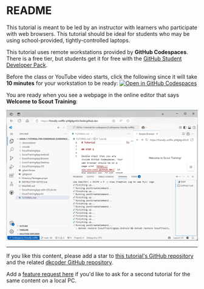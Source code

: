 # README

This tutorial is meant to be led by an instructor with learners who participate with web browsers.
This tutorial should be ideal for students who may be using school-provided, tightly-controlled laptops.

This tutorial uses remote workstations provided by **GitHub Codespaces**. There is a free tier, but students get it for free with the [GitHub Student Developer Pack](https://education.github.com/pack).

Before the class or YouTube video starts, click the following since it will take **10 minutes** for your workstation to be ready:
[![Open in GitHub Codespaces](https://github.com/codespaces/badge.svg)](https://codespaces.new/diskuv/2025a-1-tutorial-for-codespaces?quickstart=1)

You are ready when you see a webpage in the online editor that says **Welcome to Scout Training**:

![Welcome to Scout Training](docs/welcome-to-scout-training.png)

---

If you like this content, please add a star to [this tutorial's GitHub repository](https://github.com/diskuv/2025a-1-tutorial-for-codespaces) and the related [dkcoder GitHub repository](https://github.com/diskuv/dkcoder).

Add a [feature request here](https://github.com/diskuv/2025a-1-tutorial-for-codespaces/issues) if you'd like to ask for a second tutorial for the same content on a local PC.
